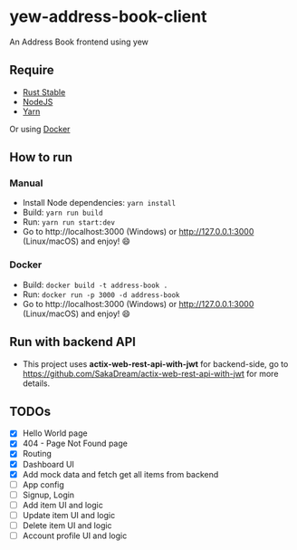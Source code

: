 # yew-address-book-client

An Address Book frontend using yew

## Require

- [Rust Stable](https://rustup.rs)
- [NodeJS](https://nodejs.org)
- [Yarn](https://yarnpkg.com)

Or using [Docker](https://www.docker.com)

## How to run

### Manual

- Install Node dependencies: `yarn install`
- Build: `yarn run build`
- Run: `yarn run start:dev`
- Go to http://localhost:3000 (Windows) or http://127.0.0.1:3000 (Linux/macOS) and enjoy! 😄

### Docker

- Build: `docker build -t address-book .`
- Run: `docker run -p 3000 -d address-book`
- Go to http://localhost:3000 (Windows) or http://127.0.0.1:3000 (Linux/macOS) and enjoy! 😄

## Run with backend API
- This project uses **actix-web-rest-api-with-jwt** for backend-side, go to https://github.com/SakaDream/actix-web-rest-api-with-jwt for more details.

## TODOs
- [x] Hello World page
- [x] 404 - Page Not Found page
- [x] Routing
- [x] Dashboard UI
- [x] Add mock data and fetch get all items from backend
- [ ] App config
- [ ] Signup, Login
- [ ] Add item UI and logic
- [ ] Update item UI and logic
- [ ] Delete item UI and logic
- [ ] Account profile UI and logic